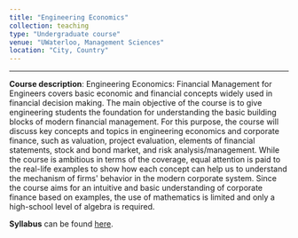 ```yaml
---
title: "Engineering Economics"
collection: teaching
type: "Undergraduate course"
venue: "UWaterloo, Management Sciences"
location: "City, Country"
---
```


---


**Course description**: Engineering Economics: Financial Management for Engineers covers basic economic and financial concepts widely used in financial decision making. The main objective of the course is to give engineering students the foundation for understanding the basic building blocks of modern financial management. For this purpose, the course will discuss key concepts and topics in engineering economics and corporate finance, such as valuation, project evaluation, elements of financial statements, stock and bond market, and risk analysis/management. While the course is ambitious in terms of the coverage, equal attention is paid to the real-life examples to show how each concept can help us to understand the mechanism of firms' behavior in the modern corporate system. Since the course aims for an intuitive and basic understanding of corporate finance based on examples, the use of mathematics is limited and only a high-school level of algebra is required. 

**Syllabus** can be found [here](http://yangjh2612.github.io/files/MSCI261_Syllabus_Spring2022.pdf).
